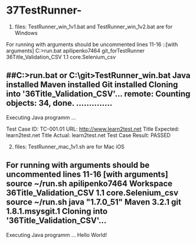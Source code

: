37TestRunner-
=============
1) files:  TestRunner_win_1v1.bat  and TestRunner_win_1v2.bat   are for Windows

For running with arguments should be uncommented lines  11-16
::[with arguments] C:\>run.bat apilipenko7464 git_forTestRunner 36Title_Validation_CSV 1.1 core.Selenium_csv

##C:\>run.bat
or
C:\git>TestRunner_win.bat
Java installed
Maven installed
Git installed
Cloning into '36Title_Validation_CSV'...
remote: Counting objects: 34, done.
..............
------------------------

Executing Java programm ...

Test Case ID:           TC-001.01
URL:                    http://www.learn2test.net
Title Expected:         learn2test.net
Title Actual:           learn2test.net
Test Case Result:       PASSED

2) files:  TestRunner_mac_1v1.sh   are for Mac iOS

For running with arguments should be uncommented lines  11-16
[with arguments] source ~/run.sh apilipenko7464 Workspace 36Title_Validation_CSV 1.1 core.Selenium_csv
source ~/run.sh
java "1.7.0_51"
Maven 3.2.1
git 1.8.1.msysgit.1
Cloning into '36Title_Validation_CSV'...
------------------
Executing Java programm ...
Hello World!



